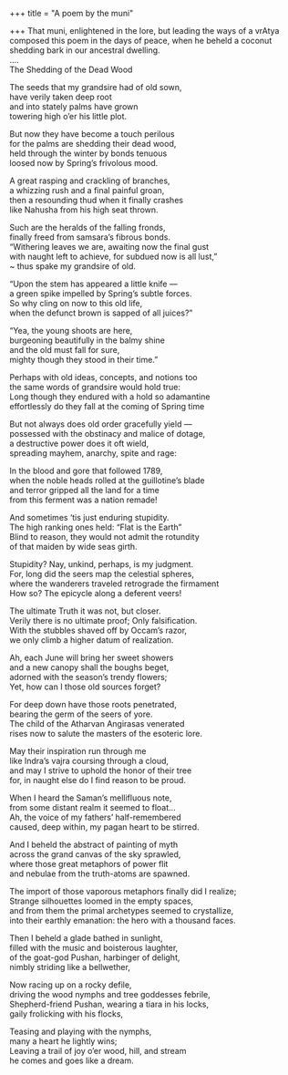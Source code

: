 +++
title = "A poem by the muni"

+++
That muni, enlightened in the lore, but leading the ways of a vrAtya
composed this poem in the days of peace, when he beheld a coconut
shedding bark in our ancestral dwelling.  
….  
The Shedding of the Dead Wood

The seeds that my grandsire had of old sown,  
have verily taken deep root  
and into stately palms have grown  
towering high o’er his little plot.

But now they have become a touch perilous  
for the palms are shedding their dead wood,  
held through the winter by bonds tenuous  
loosed now by Spring’s frivolous mood.

A great rasping and crackling of branches,  
a whizzing rush and a final painful groan,  
then a resounding thud when it finally crashes  
like Nahusha from his high seat thrown.

Such are the heralds of the falling fronds,  
finally freed from samsara’s fibrous bonds.  
“Withering leaves we are, awaiting now the final gust  
with naught left to achieve, for subdued now is all lust,”  
\~ thus spake my grandsire of old.

“Upon the stem has appeared a little knife —  
a green spike impelled by Spring’s subtle forces.  
So why cling on now to this old life,  
when the defunct brown is sapped of all juices?”

“Yea, the young shoots are here,  
burgeoning beautifully in the balmy shine  
and the old must fall for sure,  
mighty though they stood in their time.”

Perhaps with old ideas, concepts, and notions too  
the same words of grandsire would hold true:  
Long though they endured with a hold so adamantine  
effortlessly do they fall at the coming of Spring time

But not always does old order gracefully yield —  
possessed with the obstinacy and malice of dotage,  
a destructive power does it oft wield,  
spreading mayhem, anarchy, spite and rage:

In the blood and gore that followed 1789,  
when the noble heads rolled at the guillotine’s blade  
and terror gripped all the land for a time  
from this ferment was a nation remade\!

And sometimes ‘tis just enduring stupidity.  
The high ranking ones held: “Flat is the Earth”  
Blind to reason, they would not admit the rotundity  
of that maiden by wide seas girth.

Stupidity? Nay, unkind, perhaps, is my judgment.  
For, long did the seers map the celestial spheres,  
where the wanderers traveled retrograde the firmament  
How so? The epicycle along a deferent veers\!

The ultimate Truth it was not, but closer.  
Verily there is no ultimate proof; Only falsification.  
With the stubbles shaved off by Occam’s razor,  
we only climb a higher datum of realization.

Ah, each June will bring her sweet showers  
and a new canopy shall the boughs beget,  
adorned with the season’s trendy flowers;  
Yet, how can I those old sources forget?

For deep down have those roots penetrated,  
bearing the germ of the seers of yore.  
The child of the Atharvan Angirasas venerated  
rises now to salute the masters of the esoteric lore.

May their inspiration run through me  
like Indra’s vajra coursing through a cloud,  
and may I strive to uphold the honor of their tree  
for, in naught else do I find reason to be proud.

When I heard the Saman’s mellifluous note,  
from some distant realm it seemed to float…  
Ah, the voice of my fathers’ half-remembered  
caused, deep within, my pagan heart to be stirred.

And I beheld the abstract of painting of myth  
across the grand canvas of the sky sprawled,  
where those great metaphors of power flit  
and nebulae from the truth-atoms are spawned.

The import of those vaporous metaphors finally did I realize;  
Strange silhouettes loomed in the empty spaces,  
and from them the primal archetypes seemed to crystallize,  
into their earthly emanation: the hero with a thousand faces.

Then I beheld a glade bathed in sunlight,  
filled with the music and boisterous laughter,  
of the goat-god Pushan, harbinger of delight,  
nimbly striding like a bellwether,

Now racing up on a rocky defile,  
driving the wood nymphs and tree goddesses febrile,  
Shepherd-friend Pushan, wearing a tiara in his locks,  
gaily frolicking with his flocks,

Teasing and playing with the nymphs,  
many a heart he lightly wins;  
Leaving a trail of joy o’er wood, hill, and stream  
he comes and goes like a dream.
